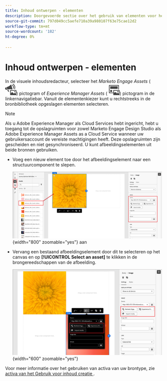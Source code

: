 ```yaml
---
title: Inhoud ontwerpen - elementen
description: Doorgevoerde sectie over het gebruik van elementen voor het ontwerpen van inhoud
source-git-commit: 797d049cc5aefe710a39a980107f63e75cae12d2
workflow-type: tm+mt
source-wordcount: '182'
ht-degree: 0%

---
```


# Inhoud ontwerpen - elementen

In de visuele inhoudsredacteur, selecteer het _Marketo Engage Assets_ ( ![ het pictogram van Assets van Marketo Engage ](../../help/assets/do-not-localize/icon-assets-me.svg)) pictogram of _Experience Manager Assets_ ( ![ het pictogram van AEM Assets ](../../help/assets/do-not-localize/icon-assets-aem.svg)) pictogram in de linkernavigatiebar. Vanuit de elementenkiezer kunt u rechtstreeks in de bronbibliotheek opgeslagen elementen selecteren.

>[!NOTE]
>
>Als u Adobe Experience Manager als Cloud Services hebt ingericht, hebt u toegang tot de opslagruimten voor zowel Marketo Engage Design Studio als Adobe Experience Manager Assets as a Cloud Service wanneer uw gebruikersaccount de vereiste machtigingen heeft. Deze opslagruimten zijn gescheiden en niet gesynchroniseerd. U kunt afbeeldingselementen uit beide bronnen gebruiken.

* Voeg een nieuw element toe door het afbeeldingselement naar een structuurcomponent te slepen.

  ![ belemmering een activa van Marketo Engage op het canvas en pas de montages ](../assets/content-design-shared/content-design-add-asset.png){width="800" zoomable="yes"} aan

* Vervang een bestaand afbeeldingselement door dit te selecteren op het canvas en op **[!UICONTROL Select an asset]** te klikken in de brongereedschappen van de afbeelding.

  ![ Uitgezocht een middel van de bronbibliotheek ](../assets/content-design-shared/visual-designer-select-an-asset.png){width="600" zoomable="yes"}

Voor meer informatie over het gebruiken van activa van uw brontype, zie [ activa van het Gebruik voor inhoud creatie ](../user/content/assets-overview.md#use-assets-for-content-authoring).